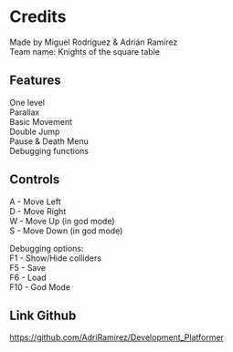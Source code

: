 # Credits
Made by Miguel Rodríguez & Adrián Ramírez         
Team name: Knights of the square table


## Features

One level         
Parallax         
Basic Movement         
Double Jump         
Pause & Death Menu         
Debugging functions         

## Controls

A - Move Left         
D - Move Right         
W - Move Up (in god mode)         
S - Move Down (in god mode)         

Debugging options:         
F1 - Show/Hide colliders         
F5 - Save         
F6 - Load         
F10 - God Mode         

## Link Github

https://github.com/AdriRamirez/Development_Platformer
